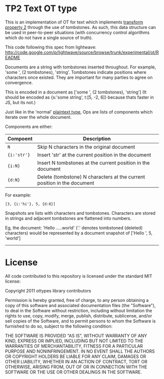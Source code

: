 # TP2 Text OT type

This is an implementation of OT for text which implements [transform property
2](http://en.wikipedia.org/wiki/Operational_transformation#Convergence_properties)
through the use of tombstones. As such, this data structure can be used in
peer-to-peer situations (with concurrency control algorithms which do not have
a single source of truth).

This code following this spec from lightwave:
http://code.google.com/p/lightwave/source/browse/trunk/experimental/ot/README

Documents are a string with tombstones inserted throughout. For example, 'some
', (2 tombstones), 'string'. Tombstones indicate positions where characters
once existed. They are important for many parties to agree on convergence.

This is encoded in a document as ['some ', (2 tombstones), 'string']
(It should be encoded as {s:'some string', t:[5, -2, 6]} because thats
faster in JS, but its not.)

Just like in the 'normal' [plaintext type](https://github.com/ottypes/text), Ops are lists of
components which iterate over the whole document.

Components are either:

Compoent   | Description
---------- | ------------
`N`        | Skip N characters in the original document
`{i:'str'}`| Insert 'str' at the current position in the document
`{i:N}`    | Insert N tombstones at the current position in the document
`{d:N}`    | Delete (tombstone) N characters at the current position in the document

For example:

```
[3, {i:'hi'}, 5, {d:8}]
```

Snapshots are lists with characters and tombstones. Characters are stored in strings
and adjacent tombstones are flattened into numbers.

Eg, the document: 'Hello .....world' ('.' denotes tombstoned (deleted) characters)
would be represented by a document snapshot of ['Hello ', 5, 'world']


---

# License

All code contributed to this repository is licensed under the standard MIT license:

Copyright 2011 ottypes library contributors

Permission is hereby granted, free of charge, to any person obtaining a copy
of this software and associated documentation files (the "Software"), to deal
in the Software without restriction, including without limitation the rights
to use, copy, modify, merge, publish, distribute, sublicense, and/or sell
copies of the Software, and to permit persons to whom the Software is
furnished to do so, subject to the following condition:

THE SOFTWARE IS PROVIDED "AS IS", WITHOUT WARRANTY OF ANY KIND, EXPRESS OR
IMPLIED, INCLUDING BUT NOT LIMITED TO THE WARRANTIES OF MERCHANTABILITY,
FITNESS FOR A PARTICULAR PURPOSE AND NONINFRINGEMENT. IN NO EVENT SHALL THE
AUTHORS OR COPYRIGHT HOLDERS BE LIABLE FOR ANY CLAIM, DAMAGES OR OTHER
LIABILITY, WHETHER IN AN ACTION OF CONTRACT, TORT OR OTHERWISE, ARISING FROM,
OUT OF OR IN CONNECTION WITH THE SOFTWARE OR THE USE OR OTHER DEALINGS IN
THE SOFTWARE.

